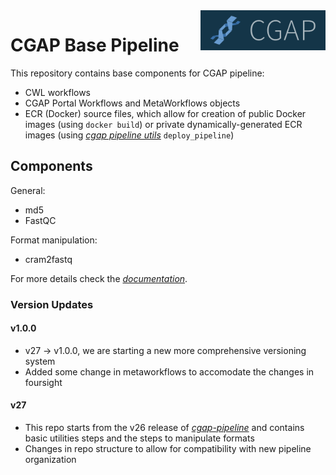 <img src="https://github.com/dbmi-bgm/cgap-pipeline/blob/master/docs/images/cgap_logo.png" width="200" align="right">

# CGAP Base Pipeline

This repository contains base components for CGAP pipeline:

  * CWL workflows
  * CGAP Portal Workflows and MetaWorkflows objects
  * ECR (Docker) source files, which allow for creation of public Docker images (using `docker build`) or private dynamically-generated ECR images (using [*cgap pipeline utils*](https://github.com/dbmi-bgm/cgap-pipeline-utils/) `deploy_pipeline`)

## Components

General:

  - md5
  - FastQC

Format manipulation:

  - cram2fastq

For more details check the [*documentation*](https://cgap-pipeline-main.readthedocs.io/en/latest/Pipelines/Base/index-base.html "base pipeline").

### Version Updates

#### v1.0.0
* v27 -> v1.0.0, we are starting a new more comprehensive versioning system
* Added some change in metaworkflows to accomodate the changes in foursight

#### v27
* This repo starts from the v26 release of [*cgap-pipeline*](https://github.com/dbmi-bgm/cgap-pipeline) and contains basic utilities steps and the steps to manipulate formats
* Changes in repo structure to allow for compatibility with new pipeline organization
